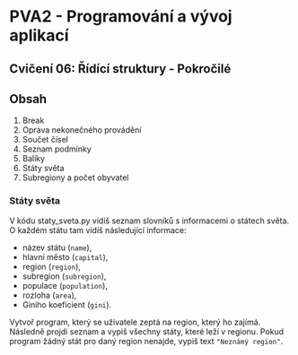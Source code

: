 # PVA2 - Programování a vývoj aplikací
## Cvičení 06: Řídící struktury - Pokročilé

## Obsah
1. Break
2. Oprava nekonečného provádění
3. Součet čísel
4. Seznam podmínky
5. Balíky
6. Státy světa
7. Subregiony a počet obyvatel



### Státy světa

V kódu staty_sveta.py vidíš seznam slovníků s informacemi o státech světa. O každém státu tam vidíš následující
informace:

* název státu (`name`),
* hlavní město (`capital`),
* region (`region`),
* subregion (`subregion`),
* populace (`population`),
* rozloha (`area`),
* Giniho koeficient  (`gini`).

Vytvoř program, který se uživatele zeptá na region, který ho zajímá. Následně projdi seznam a vypiš všechny státy, které leží v regionu. Pokud program žádný stát pro daný region nenajde, vypiš text `"Neznámý region"`.
